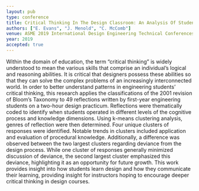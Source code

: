 ```yaml
---
layout: pub
type: conference
title: Critical Thinking In The Design Classroom: An Analysis Of Student Design Reflections
authors: ["E. Evans", "J. Menold", "C. McComb"]
venue: ASME 2019 International Design Engineering Technical Conferences and Computers and Information in Engineering Conference
year: 2019
accepted: true
---
```

Within the domain of education, the term “critical thinking” is widely understood to mean the various skills that comprise an individual’s logical and reasoning abilities. It is critical that designers possess these abilities so that they can solve the complex problems of an increasingly interconnected world. In order to better understand patterns in engineering students’ critical thinking, this research applies the classifications of the 2001 revision of Bloom’s Taxonomy to 49 reflections written by first-year engineering students on a two-hour design practicum. Reflections were thematically coded to identify when students operated in different levels of the cognitive process and knowledge dimensions. Using k-means clustering analysis, genres of reflection were then determined. Four unique clusters of responses were identified. Notable trends in clusters included application and evaluation of procedural knowledge. Additionally, a difference was observed between the two largest clusters regarding deviance from the design process. While one cluster of responses generally minimized discussion of deviance, the second largest cluster emphasized this deviance, highlighting it as an opportunity for future growth. This work provides insight into how students learn design and how they communicate their learning, providing insight for instructors hoping to encourage deeper critical thinking in design courses.
